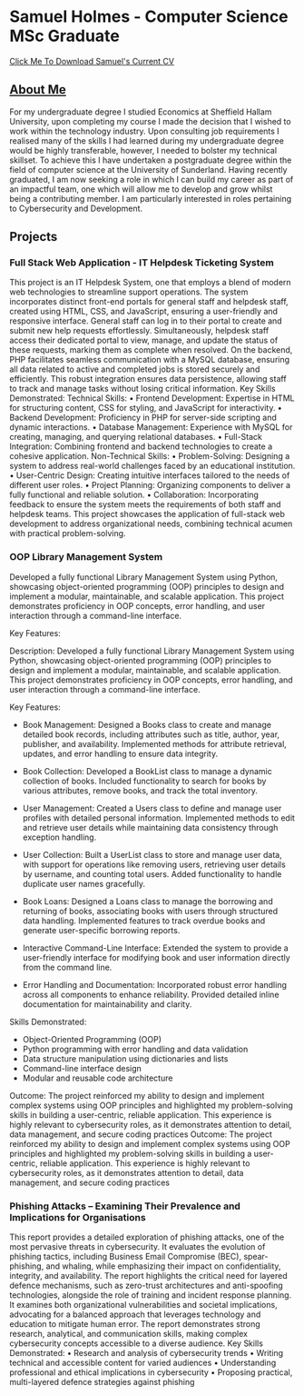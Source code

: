 # Samuel Holmes - Computer Science MSc Graduate

[Click Me To Download Samuel's Current CV](assets/Samuel_Holmes_CV.docx)

## <ins>About Me</ins> 

For my undergraduate degree I studied Economics at Sheffield Hallam University, upon completing my course I made the decision that I wished to work within the technology industry. Upon consulting job requirements I realised many of the skills I had learned during my undergraduate degree would be highly transferable, however, I needed to bolster my technical skillset. To achieve this I have undertaken a postgraduate degree within the field of computer science at the University of Sunderland. Having recently graduated, I am now seeking a role in which I can build my career as part of an impactful team, one which will allow me to develop and grow whilst being a contributing member. I am particularly interested in roles pertaining to Cybersecurity and Development.  


## Projects 

### Full Stack Web Application - IT Helpdesk Ticketing System

This project is an IT Helpdesk System, one that employs a blend of modern web technologies to streamline support operations. The system incorporates distinct front-end portals for general staff and helpdesk staff, created using HTML, CSS, and JavaScript, ensuring a user-friendly and responsive interface.
General staff can log in to their portal to create and submit new help requests effortlessly. Simultaneously, helpdesk staff access their dedicated portal to view, manage, and update the status of these requests, marking them as complete when resolved.
On the backend, PHP facilitates seamless communication with a MySQL database, ensuring all data related to active and completed jobs is stored securely and efficiently. This robust integration ensures data persistence, allowing staff to track and manage tasks without losing critical information.
Key Skills Demonstrated:
Technical Skills:
•	Frontend Development: Expertise in HTML for structuring content, CSS for styling, and JavaScript for interactivity.
•	Backend Development: Proficiency in PHP for server-side scripting and dynamic interactions.
•	Database Management: Experience with MySQL for creating, managing, and querying relational databases.
•	Full-Stack Integration: Combining frontend and backend technologies to create a cohesive application.
Non-Technical Skills:
•	Problem-Solving: Designing a system to address real-world challenges faced by an educational institution.
•	User-Centric Design: Creating intuitive interfaces tailored to the needs of different user roles.
•	Project Planning: Organizing components to deliver a fully functional and reliable solution.
•	Collaboration: Incorporating feedback to ensure the system meets the requirements of both staff and helpdesk teams.
This project showcases the application of full-stack web development to address organizational needs, combining technical acumen with practical problem-solving.

### OOP Library Management System

Developed a fully functional Library Management System using Python, showcasing object-oriented programming (OOP) principles to design and implement a modular, maintainable, and scalable application. This project demonstrates proficiency in OOP concepts, error handling, and user interaction through a command-line interface.

Key Features:

Description:
Developed a fully functional Library Management System using Python, showcasing object-oriented programming (OOP) principles to design and implement a modular, maintainable, and scalable application. This project demonstrates proficiency in OOP concepts, error handling, and user interaction through a command-line interface.

Key Features:

* Book Management: Designed a Books class to create and manage detailed book records, including attributes such as title, author, year, publisher, and availability. Implemented methods for attribute retrieval, updates, and error handling to ensure data integrity.
        
* Book Collection: Developed a BookList class to manage a dynamic collection of books. Included functionality to search for books by various attributes, remove books, and track the total inventory.
    
* User Management: Created a Users class to define and manage user profiles with detailed personal information. Implemented methods to edit and retrieve user details while maintaining data consistency through exception handling.
    
* User Collection: Built a UserList class to store and manage user data, with support for operations like removing users, retrieving user details by username, and counting total users. Added functionality to handle duplicate user names gracefully.
    
* Book Loans: Designed a Loans class to manage the borrowing and returning of books, associating books with users through structured data handling. Implemented features to track overdue books and generate user-specific borrowing reports.
    
* Interactive Command-Line Interface: Extended the system to provide a user-friendly interface for modifying book and user information directly from the command line.
    
* Error Handling and Documentation: Incorporated robust error handling across all components to enhance reliability. Provided detailed inline documentation for maintainability and clarity.

Skills Demonstrated:

* Object-Oriented Programming (OOP)
* Python programming with error handling and data validation
* Data structure manipulation using dictionaries and lists
* Command-line interface design
* Modular and reusable code architecture

Outcome:
The project reinforced my ability to design and implement complex systems using OOP principles and highlighted my problem-solving skills in building a user-centric, reliable application. This experience is highly relevant to cybersecurity roles, as it demonstrates attention to detail, data management, and secure coding practices
Outcome:
The project reinforced my ability to design and implement complex systems using OOP principles and highlighted my problem-solving skills in building a user-centric, reliable application. This experience is highly relevant to cybersecurity roles, as it demonstrates attention to detail, data management, and secure coding practices 


### Phishing Attacks – Examining Their Prevalence and Implications for Organisations

This report provides a detailed exploration of phishing attacks, one of the most pervasive threats in cybersecurity. It evaluates the evolution of phishing tactics, including Business Email Compromise (BEC), spear-phishing, and whaling, while emphasizing their impact on confidentiality, integrity, and availability. The report highlights the critical need for layered defence mechanisms, such as zero-trust architectures and anti-spoofing technologies, alongside the role of training and incident response planning. It examines both organizational vulnerabilities and societal implications, advocating for a balanced approach that leverages technology and education to mitigate human error. The report demonstrates strong research, analytical, and communication skills, making complex cybersecurity concepts accessible to a diverse audience.
Key Skills Demonstrated:
•	Research and analysis of cybersecurity trends
•	Writing technical and accessible content for varied audiences
•	Understanding professional and ethical implications in cybersecurity
•	Proposing practical, multi-layered defence strategies against phishing
